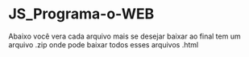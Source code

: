 # JS_Programa-o-WEB
Abaixo você vera cada arquivo mais se desejar baixar ao final tem um arquivo .zip onde pode baixar todos esses arquivos .html
